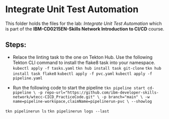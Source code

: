 # Integrate Unit Test Automation

This folder holds the files for the lab: _Integrate Unit Test Automation_ which is part of the **IBM-CD0215EN-Skills Network Introduction to CI/CD** course.


## Steps:

* Relace the linting task to the one on Tekton Hub. Use the following Tekton CLI command to install the flake8 task into your namespace.
`` kubectl apply -f tasks.yaml ``
`` tkn hub install task git-clone ``
`` tkn hub install task flake8 ``
`` kubectl apply -f pvc.yaml ``
`` kubectl apply -f pipeline.yaml ``

* Run the following code to start the pipeline
`` tkn pipeline start cd-pipeline \
    -p repo-url="https://github.com/ibm-developer-skills-network/wtecc-CICD_PracticeCode.git" \
    -p branch="main" \
    -w name=pipeline-workspace,claimName=pipelinerun-pvc \
    --showlog ``

`` tkn pipelinerun ls ``
`` tkn pipelinerun logs --last ``
